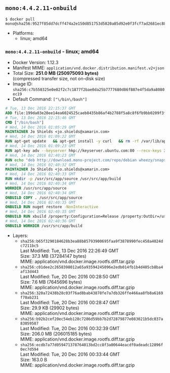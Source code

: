 ## `mono:4.4.2.11-onbuild`

```console
$ docker pull mono@sha256:9527f85dd7dcff474a2e150d851753d5820a85d92e0f3fcf7ad2681ec882bf0a
```

-	Platforms:
	-	linux; amd64

### `mono:4.4.2.11-onbuild` - linux; amd64

-	Docker Version: 1.12.3
-	Manifest MIME: `application/vnd.docker.distribution.manifest.v2+json`
-	Total Size: **251.0 MB (250975093 bytes)**  
	(compressed transfer size, not on-disk size)
-	Image ID: `sha256:c7b550325e0e02f2c7c1877f2bae0da25b7777680d86f807e4f5da9a8080ec19`
-	Default Command: `["\/bin\/bash"]`

```dockerfile
# Tue, 13 Dec 2016 22:15:37 GMT
ADD file:199da03e20ee14ea6024525caeb8435b86af4b2788f5a8c8f6fb9bb0209f3fff in / 
# Tue, 13 Dec 2016 22:15:46 GMT
CMD ["/bin/bash"]
# Wed, 14 Dec 2016 01:05:29 GMT
MAINTAINER Jo Shields <jo.shields@xamarin.com>
# Wed, 14 Dec 2016 01:09:22 GMT
RUN apt-get update   && apt-get install -y curl   && rm -rf /var/lib/apt/lists/*
# Wed, 14 Dec 2016 01:09:23 GMT
RUN apt-key adv --keyserver hkp://keyserver.ubuntu.com:80 --recv-keys 3FA7E0328081BFF6A14DA29AA6A19B38D3D831EF
# Wed, 14 Dec 2016 02:40:23 GMT
RUN echo "deb http://download.mono-project.com/repo/debian wheezy/snapshots/4.4.2.11 main" > /etc/apt/sources.list.d/mono-xamarin.list   && apt-get update   && apt-get install -y binutils mono-devel ca-certificates-mono fsharp mono-vbnc nuget referenceassemblies-pcl   && rm -rf /var/lib/apt/lists/* /tmp/*
# Wed, 14 Dec 2016 02:40:32 GMT
MAINTAINER Jo Shields <jo.shields@xamarin.com>
# Wed, 14 Dec 2016 02:40:33 GMT
RUN mkdir -p /usr/src/app/source /usr/src/app/build
# Wed, 14 Dec 2016 02:40:34 GMT
WORKDIR /usr/src/app/source
# Wed, 14 Dec 2016 02:40:34 GMT
ONBUILD COPY . /usr/src/app/source
# Wed, 14 Dec 2016 02:40:35 GMT
ONBUILD RUN nuget restore -NonInteractive
# Wed, 14 Dec 2016 02:40:35 GMT
ONBUILD RUN xbuild /property:Configuration=Release /property:OutDir=/usr/src/app/build/
# Wed, 14 Dec 2016 02:40:36 GMT
ONBUILD WORKDIR /usr/src/app/build
```

-	Layers:
	-	`sha256:b65f3290184628b3ea88b85793900695faa9f3878990fec458a4024dc7211bc5`  
		Last Modified: Tue, 13 Dec 2016 22:26:49 GMT  
		Size: 37.3 MB (37284147 bytes)  
		MIME: application/vnd.docker.image.rootfs.diff.tar.gzip
	-	`sha256:c01dee2c2658398012a65a93594245096e2edb014fb1b4d405cb8ba4af13d443`  
		Last Modified: Tue, 20 Dec 2016 00:28:50 GMT  
		Size: 7.6 MB (7645696 bytes)  
		MIME: application/vnd.docker.image.rootfs.diff.tar.gzip
	-	`sha256:320a72438b28c03f76ad8bab43878fe7a7db326ffe466aa8fb8a6169f70ab231`  
		Last Modified: Tue, 20 Dec 2016 00:28:47 GMT  
		Size: 29.9 KB (29902 bytes)  
		MIME: application/vnd.docker.image.rootfs.diff.tar.gzip
	-	`sha256:b92b2cef20ec54eb128c7286d59bb7b2d72879877e083021b5dc037a83059587`  
		Last Modified: Tue, 20 Dec 2016 00:32:39 GMT  
		Size: 206.0 MB (206015185 bytes)  
		MIME: application/vnd.docker.image.rootfs.diff.tar.gzip
	-	`sha256:ecdb7a77d059471378764013bd2cc8f3a00644eacdf0adeadc12896f0ec7d594`  
		Last Modified: Tue, 20 Dec 2016 00:33:44 GMT  
		Size: 163.0 B  
		MIME: application/vnd.docker.image.rootfs.diff.tar.gzip
